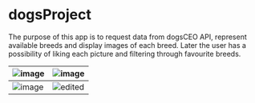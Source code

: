 # dogsProject
The purpose of this app is to request data from dogsCEO API, represent available breeds and display images of each breed.
Later the user has a possibility of liking each picture and filtering through favourite breeds. 


|![image](https://user-images.githubusercontent.com/56221715/216571673-97277870-3c51-4f58-9163-468a77a513ee.png)|![image](https://user-images.githubusercontent.com/56221715/216573947-b28db1bb-c62c-41f3-8726-b4a83d561973.png)|
|----|----|
|![image](https://user-images.githubusercontent.com/56221715/216574302-4aa30ca4-cb12-48b4-b715-864561f8573d.png)|![edited](https://user-images.githubusercontent.com/56221715/216574983-0e68919e-961d-4f5a-8015-761242917705.png)|
